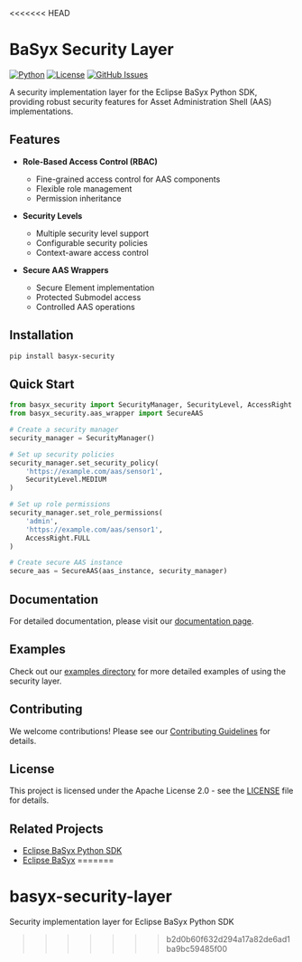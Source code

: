 <<<<<<< HEAD
# BaSyx Security Layer

[![Python](https://img.shields.io/badge/python-3.8%2B-blue)](https://www.python.org/downloads/)
[![License](https://img.shields.io/badge/license-Apache%202.0-blue.svg)](LICENSE)
[![GitHub Issues](https://img.shields.io/github/issues/hadijannat/basyx-security-layer)](https://github.com/hadijannat/basyx-security-layer/issues)

A security implementation layer for the Eclipse BaSyx Python SDK, providing robust security features for Asset Administration Shell (AAS) implementations.

## Features

- **Role-Based Access Control (RBAC)**
  - Fine-grained access control for AAS components
  - Flexible role management
  - Permission inheritance

- **Security Levels**
  - Multiple security level support
  - Configurable security policies
  - Context-aware access control

- **Secure AAS Wrappers**
  - Secure Element implementation
  - Protected Submodel access
  - Controlled AAS operations

## Installation

```bash
pip install basyx-security
```

## Quick Start

```python
from basyx_security import SecurityManager, SecurityLevel, AccessRight
from basyx_security.aas_wrapper import SecureAAS

# Create a security manager
security_manager = SecurityManager()

# Set up security policies
security_manager.set_security_policy(
    'https://example.com/aas/sensor1',
    SecurityLevel.MEDIUM
)

# Set up role permissions
security_manager.set_role_permissions(
    'admin',
    'https://example.com/aas/sensor1',
    AccessRight.FULL
)

# Create secure AAS instance
secure_aas = SecureAAS(aas_instance, security_manager)
```

## Documentation

For detailed documentation, please visit our [documentation page](docs/).

## Examples

Check out our [examples directory](examples/) for more detailed examples of using the security layer.

## Contributing

We welcome contributions! Please see our [Contributing Guidelines](CONTRIBUTING.md) for details.

## License

This project is licensed under the Apache License 2.0 - see the [LICENSE](LICENSE) file for details.

## Related Projects

- [Eclipse BaSyx Python SDK](https://github.com/eclipse-basyx/basyx-python-sdk)
- [Eclipse BaSyx](https://www.eclipse.org/basyx/)
=======
# basyx-security-layer
Security implementation layer for Eclipse BaSyx Python SDK
>>>>>>> b2d0b60f632d294a17a82de6ad1ba9bc59485f00
